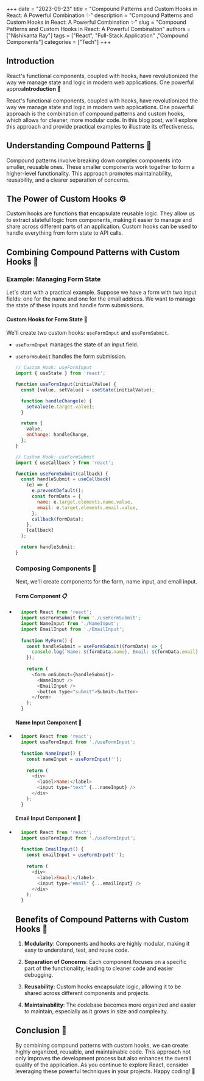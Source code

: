 +++
date = "2023-09-23"
title = "Compound Patterns and Custom Hooks in React: A Powerful Combination ✨"
description = "Compound Patterns and Custom Hooks in React: A Powerful Combination ✨"
slug = "Compound Patterns and Custom Hooks in React: A Powerful Combination"
authors = ["Nishikanta Ray"]
tags = ["React", "Full-Stack Application" ,"Compound Components"]
categories = ["Tech"]
+++

## **Introduction**

React's functional components, coupled with hooks, have revolutionized the way we manage state and logic in modern web applications. One powerful approa**Introduction 🚀**

React's functional components, coupled with hooks, have revolutionized the way we manage state and logic in modern web applications. One powerful approach is the combination of compound patterns and custom hooks, which allows for cleaner, more modular code. In this blog post, we'll explore this approach and provide practical examples to illustrate its effectiveness.

## **Understanding Compound Patterns 🧩**

Compound patterns involve breaking down complex components into smaller, reusable ones. These smaller components work together to form a higher-level functionality. This approach promotes maintainability, reusability, and a clearer separation of concerns.

## **The Power of Custom Hooks ⚙️**

Custom hooks are functions that encapsulate reusable logic. They allow us to extract stateful logic from components, making it easier to manage and share across different parts of an application. Custom hooks can be used to handle everything from form state to API calls.

## **Combining Compound Patterns with Custom Hooks 🔄**

### **Example: Managing Form State**

Let's start with a practical example. Suppose we have a form with two input fields: one for the name and one for the email address. We want to manage the state of these inputs and handle form submissions.

#### Custom Hooks for Form State 📝

We'll create two custom hooks: `useFormInput` and `useFormSubmit`.

* `useFormInput` manages the state of an input field.
    
* `useFormSubmit` handles the form submission.
    
    ```javascript
    // Custom Hook: useFormInput
    import { useState } from 'react';
    
    function useFormInput(initialValue) {
      const [value, setValue] = useState(initialValue);
    
      function handleChange(e) {
        setValue(e.target.value);
      }
    
      return {
        value,
        onChange: handleChange,
      };
    }
    ```
    
    ```javascript
    // Custom Hook: useFormSubmit
    import { useCallback } from 'react';
    
    function useFormSubmit(callback) {
      const handleSubmit = useCallback(
        (e) => {
          e.preventDefault();
          const formData = {
            name: e.target.elements.name.value,
            email: e.target.elements.email.value,
          };
          callback(formData);
        },
        [callback]
      );
    
      return handleSubmit;
    }
    ```
    
    ### **Composing Components 🧵**
    
    Next, we'll create components for the form, name input, and email input.
    
    #### Form Component 📋
    
* ```javascript
    import React from 'react';
    import useFormSubmit from './useFormSubmit';
    import NameInput from './NameInput';
    import EmailInput from './EmailInput';
    
    function MyForm() {
      const handleSubmit = useFormSubmit((formData) => {
        console.log(`Name: ${formData.name}, Email: ${formData.email}`);
      });
    
      return (
        <form onSubmit={handleSubmit}>
          <NameInput />
          <EmailInput />
          <button type="submit">Submit</button>
        </form>
      );
    }
    ```
    
    #### Name Input Component 📛
    
* ```javascript
    import React from 'react';
    import useFormInput from './useFormInput';
    
    function NameInput() {
      const nameInput = useFormInput('');
    
      return (
        <div>
          <label>Name:</label>
          <input type="text" {...nameInput} />
        </div>
      );
    }
    ```
    
    #### Email Input Component 📧
    
* ```javascript
    import React from 'react';
    import useFormInput from './useFormInput';
    
    function EmailInput() {
      const emailInput = useFormInput('');
    
      return (
        <div>
          <label>Email:</label>
          <input type="email" {...emailInput} />
        </div>
      );
    }
    ```
    
    ## **Benefits of Compound Patterns with Custom Hooks 🌟**
    
    1. **Modularity**: Components and hooks are highly modular, making it easy to understand, test, and reuse code.
        
    2. **Separation of Concerns**: Each component focuses on a specific part of the functionality, leading to cleaner code and easier debugging.
        
    3. **Reusability**: Custom hooks encapsulate logic, allowing it to be shared across different components and projects.
        
    4. **Maintainability**: The codebase becomes more organized and easier to maintain, especially as it grows in size and complexity.
        
    
    ## **Conclusion 🎉**
    
    By combining compound patterns with custom hooks, we can create highly organized, reusable, and maintainable code. This approach not only improves the development process but also enhances the overall quality of the application. As you continue to explore React, consider leveraging these powerful techniques in your projects. Happy coding! 🚀